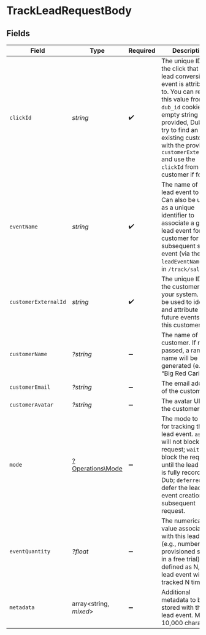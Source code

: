 # TrackLeadRequestBody


## Fields

| Field                                                                                                                                                                                                                                                                                        | Type                                                                                                                                                                                                                                                                                         | Required                                                                                                                                                                                                                                                                                     | Description                                                                                                                                                                                                                                                                                  | Example                                                                                                                                                                                                                                                                                      |
| -------------------------------------------------------------------------------------------------------------------------------------------------------------------------------------------------------------------------------------------------------------------------------------------- | -------------------------------------------------------------------------------------------------------------------------------------------------------------------------------------------------------------------------------------------------------------------------------------------- | -------------------------------------------------------------------------------------------------------------------------------------------------------------------------------------------------------------------------------------------------------------------------------------------- | -------------------------------------------------------------------------------------------------------------------------------------------------------------------------------------------------------------------------------------------------------------------------------------------- | -------------------------------------------------------------------------------------------------------------------------------------------------------------------------------------------------------------------------------------------------------------------------------------------- |
| `clickId`                                                                                                                                                                                                                                                                                    | *string*                                                                                                                                                                                                                                                                                     | :heavy_check_mark:                                                                                                                                                                                                                                                                           | The unique ID of the click that the lead conversion event is attributed to. You can read this value from `dub_id` cookie. If an empty string is provided, Dub will try to find an existing customer with the provided `customerExternalId` and use the `clickId` from the customer if found. |                                                                                                                                                                                                                                                                                              |
| `eventName`                                                                                                                                                                                                                                                                                  | *string*                                                                                                                                                                                                                                                                                     | :heavy_check_mark:                                                                                                                                                                                                                                                                           | The name of the lead event to track. Can also be used as a unique identifier to associate a given lead event for a customer for a subsequent sale event (via the `leadEventName` prop in `/track/sale`).                                                                                     | Sign up                                                                                                                                                                                                                                                                                      |
| `customerExternalId`                                                                                                                                                                                                                                                                         | *string*                                                                                                                                                                                                                                                                                     | :heavy_check_mark:                                                                                                                                                                                                                                                                           | The unique ID of the customer in your system. Will be used to identify and attribute all future events to this customer.                                                                                                                                                                     |                                                                                                                                                                                                                                                                                              |
| `customerName`                                                                                                                                                                                                                                                                               | *?string*                                                                                                                                                                                                                                                                                    | :heavy_minus_sign:                                                                                                                                                                                                                                                                           | The name of the customer. If not passed, a random name will be generated (e.g. “Big Red Caribou”).                                                                                                                                                                                           |                                                                                                                                                                                                                                                                                              |
| `customerEmail`                                                                                                                                                                                                                                                                              | *?string*                                                                                                                                                                                                                                                                                    | :heavy_minus_sign:                                                                                                                                                                                                                                                                           | The email address of the customer.                                                                                                                                                                                                                                                           |                                                                                                                                                                                                                                                                                              |
| `customerAvatar`                                                                                                                                                                                                                                                                             | *?string*                                                                                                                                                                                                                                                                                    | :heavy_minus_sign:                                                                                                                                                                                                                                                                           | The avatar URL of the customer.                                                                                                                                                                                                                                                              |                                                                                                                                                                                                                                                                                              |
| `mode`                                                                                                                                                                                                                                                                                       | [?Operations\Mode](../../Models/Operations/Mode.md)                                                                                                                                                                                                                                          | :heavy_minus_sign:                                                                                                                                                                                                                                                                           | The mode to use for tracking the lead event. `async` will not block the request; `wait` will block the request until the lead event is fully recorded in Dub; `deferred` will defer the lead event creation to a subsequent request.                                                         |                                                                                                                                                                                                                                                                                              |
| `eventQuantity`                                                                                                                                                                                                                                                                              | *?float*                                                                                                                                                                                                                                                                                     | :heavy_minus_sign:                                                                                                                                                                                                                                                                           | The numerical value associated with this lead event (e.g., number of provisioned seats in a free trial). If defined as N, the lead event will be tracked N times.                                                                                                                            |                                                                                                                                                                                                                                                                                              |
| `metadata`                                                                                                                                                                                                                                                                                   | array<string, *mixed*>                                                                                                                                                                                                                                                                       | :heavy_minus_sign:                                                                                                                                                                                                                                                                           | Additional metadata to be stored with the lead event. Max 10,000 characters.                                                                                                                                                                                                                 |                                                                                                                                                                                                                                                                                              |